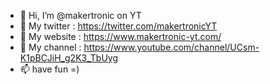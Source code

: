 - 👋 Hi, I’m @makertronic on YT
- 👀 My twitter : https://twitter.com/makertronicYT
- 🌱 My website : https://www.makertronic-yt.com/
- 💞️ My channel : https://www.youtube.com/channel/UCsm-K1pBCJiH_g2K3_TbUyg
- 📫 have fun =)

<!---
makertronic/makertronic is a ✨ special ✨ repository because its `README.md` (this file) appears on your GitHub profile.
You can click the Preview link to take a look at your changes.
--->
